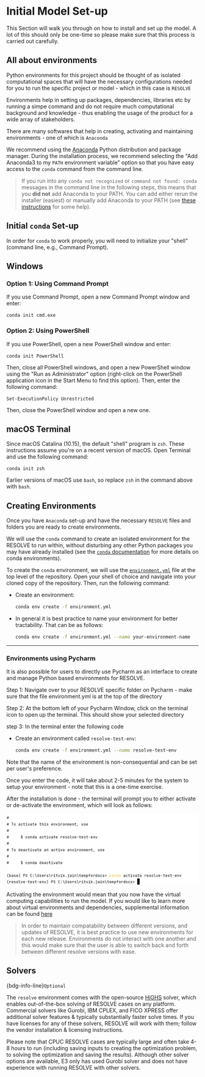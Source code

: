 # Initial Model Set-up


This Section will walk you through on how to install and set up the model.
A lot of this should only be one-time so please make sure that this process is carried out carefully.

## All about environments

Python environments for this project should be thought of as isolated computational spaces 
that will have the necessary configurations needed for you to run the specific project or model - which in this case is `RESOLVE`

Environments help in setting up packages, dependencies, libraries etc by running a simpe command and do not require much computational 
background and knowledge - thus enabling the usage of the product for a wide array of stakeholders. 

There are many softwares that help in creating, activating and maintaining environments - one of which is `Anaconda`

We recommend using the [Anaconda](https://www.continuum.io/downloads) Python distribution and package manager. 
During the installation process, we recommend selecting the "Add Anaconda3 to my `PATH` environment variable" option
so that you have easy access to the `conda` command from the command line.


> If you run into any `conda not recognized` or `command not found: conda` messages in the command line in the following steps,
this means that you **did not** add Anaconda to your PATH. You can add either rerun the installer (easiest) or manually
add Anaconda to your PATH (see [these instructions](https://www.geeksforgeeks.org/how-to-setup-anaconda-path-to-environment-variable/) for some help).

## Initial `conda` Set-up

In order for `conda` to work properly, you will need to initialize your "shell" (command line, e.g., Command Prompt). 
## Windows

### Option 1: Using Command Prompt
If you use Command Prompt, open a new Command Prompt window and enter:

```
conda init cmd.exe
```

### Option 2: Using PowerShell
If you use PowerShell, open a new PowerShell window and enter:

```
conda init PowerShell
```
 
Then, close all PowerShell windows, and open a new PowerShell window using the "Run as 
Administrator" option (right-click on the PowerShell application icon in the Start Menu to find this option). Then, enter the following command: 
 
```
Set-ExecutionPolicy Unrestricted
```

Then, close the PowerShell window and open a new one. 

## macOS Terminal
Since macOS Catalina (10.15), the default "shell" program is `zsh`. These instructions assume you're on a recent version of macOS. 
Open Terminal and use the following command:  

```
conda init zsh
```
Earlier versions of macOS use `bash`, so replace `zsh` in the command above with `bash`.

## Creating Environments 
Once you have `Anaconda` set-up and have the necessary `RESOLVE` files and folders you are ready
to create environments.

We will use the `conda` command to create an isolated environment for the RESOLVE to run within, without 
disturbing any other Python packages you may have already installed (see the [`conda` documentation](https://docs.conda.io/projects/conda/en/latest/user-guide/tasks/manage-environments.html) for more details on conda environments).

To create the `conda` environment, we will use the [`environment.yml`](https://github.com/e3-/kit/blob/main/environment.yml) 
file at the top level of the repository. Open your shell of choice and navigate into your cloned copy of the repository.
Then, run the following command:

-  Create an environment:
    ```bash
    conda env create -f environment.yml
    ```
- In general it is best practice to name your environment for better tractability. That can be as follows:

     ```bash
    conda env create -f environment.yml --name your-environment-name 
    ```

---

### Environments using Pycharm 

It is also possible for users to directly use Pycharm as an interface to create and manage Python 
based environments for RESOLVE.

Step 1: Navigate over to your RESOLVE specific folder on Pycharm - make sure that the file environment.yml is at
the top of the directory

Step 2: At the bottom left of your Pycharm Window, click on the terminal icon to open up the terminal.
This should show your selected directory 

step 3: In the terminal enter the following code 

-  Create an environment called `resolve-test-env`:
    ```bash
    conda env create -f environment.yml --name resolve-test-env
    ```
Note that the name of the environment is non-consequential and can be set per user's preference.

Once you enter the code, it will take about 2-5 minutes for the system to setup your environment - note that this is a
one-time exercise. 

After the installation is done - the terminal will prompt you to either activate or de-activate the environment, which will look
as follows:

![activate_img.png](_images/activate_img.png)

Activating the environment would mean that you now have the virtual computing capabilities to run the model.
If you would like to learn more about virtual environments and dependencies, supplemental information can be found [here](https://www.geeksforgeeks.org/python-virtual-environment/#:~:text=A%20Python%20Virtual%20Environment%20is,a%20virtual%20environment%20in%20Python)

> In order to maintain compatability between different versions, and updates of RESOLVE, it is best practice to use 
new environments for each new release. Environments do not interact with one another and this would make sure that the user
is able to switch back and forth between different resolve versions with ease.


## Solvers

{bdg-info-line}`Optional`

The `resolve` environment comes with the open-source [HiGHS](https://highs.dev/) solver, which enables out-of-the-box solving of RESOLVE cases on any platform. Commercial solvers like Gurobi, IBM CPLEX, and FICO XPRESS offer additional solver features & typically substantially faster solve times. If you have licenses for any of these solvers, RESOLVE will work with them; follow the vendor installation & licensing instructions.

Please note that CPUC RESOLVE cases are typically large and often take 4-8 hours to run (including saving inputs to creating the optimization problem, to solving the optimization and saving the results). Although other solver options are available, E3 only has used Gurobi solver and does not have experience with running RESOLVE with other solvers.


